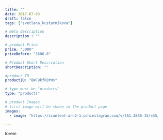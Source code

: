```yaml
---
title: ""
date: 2017-07-03
draft: false
tags: ["svetlana_kustarnikova"]

# meta description
description : ""

# product Price
price: "3000"
priceBefore: "3600.0"

# Product Short Description
shortDescription: ""

#product ID
productID: "BWF9kfRBtWs"

# type must be "products"
type: "products"

# product Images
# first image will be shown in the product page
images:
  - image: "https://scontent-arn2-1.cdninstagram.com/v/t51.2885-15/e35/19624146_312208455858414_937844523269095424_n.jpg?se=7&tp=1&_nc_ht=scontent-arn2-1.cdninstagram.com&_nc_cat=106&_nc_ohc=40IsjlZsvAAAX-w4uaK&ccb=7-4&oh=c8952fbd3865fd05831db55c061cb90c&oe=6083D46E&ig_cache_key=MTU1MDkxNjQzNTAwOTAwMDg3Ng%3D%3D.2-ccb7-4"

---
```

lorem
